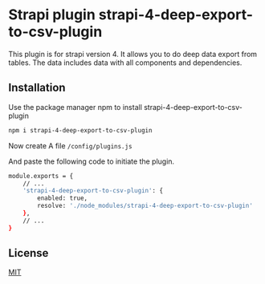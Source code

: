 # Strapi plugin strapi-4-deep-export-to-csv-plugin

This plugin is for strapi version 4. It allows you to do deep data export from tables. The data includes data with all components and dependencies.

## Installation

Use the package manager npm to install strapi-4-deep-export-to-csv-plugin

```bash
npm i strapi-4-deep-export-to-csv-plugin
```

Now create A file `/config/plugins.js`

And paste the following code to initiate the plugin.

```bash
module.exports = {
    // ...
    'strapi-4-deep-export-to-csv-plugin': {
        enabled: true,
        resolve: './node_modules/strapi-4-deep-export-to-csv-plugin'
    },
    // ...
}
```


## License

[MIT](https://choosealicense.com/licenses/mit/)
